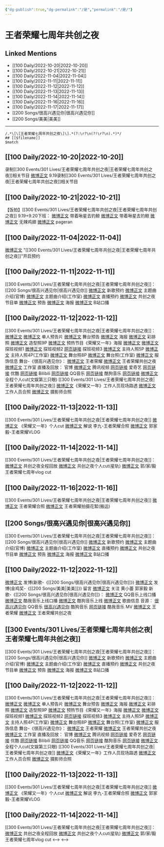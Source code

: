 ```yaml
---
{"dg-publish":true,"dg-permalink":"/是","permalink":"/是/"}
---
```


# 王者荣耀七周年共创之夜

## Linked Mentions
- [[100 Daily/2022-10-20\|2022-10-20]]
- [[100 Daily/2022-10-21\|2022-10-21]]
- [[100 Daily/2022-11-04\|2022-11-04]]
- [[100 Daily/2022-11-11\|2022-11-11]]
- [[100 Daily/2022-11-12\|2022-11-12]]
- [[100 Daily/2022-11-13\|2022-11-13]]
- [[100 Daily/2022-11-14\|2022-11-14]]
- [[100 Daily/2022-11-16\|2022-11-16]]
- [[100 Daily/2022-11-17\|2022-11-17]]
- [[200 Songs/很高兴遇见你\|很高兴遇见你]]
- [[200 Songs/美美\|美美]]


---

```expander
/.*\[\[王者荣耀七周年共创之夜\]\].*(?:\r?\n(?!\r?\n).*)*/
## [[$filename]]
$match
```
## [[100 Daily/2022-10-20\|2022-10-20]]

录制[[300 Events/301 Lives/王者荣耀七周年共创之夜\|王者荣耀七周年共创之夜]]相关节目
[微博正文](http://weibo.com/3976461222/Mb8iecGoj) 9.19录制[[300 Events/301 Lives/王者荣耀七周年共创之夜\|王者荣耀七周年共创之夜]]相关节目

## [[100 Daily/2022-10-21\|2022-10-21]]

【饭拍】[[300 Events/301 Lives/王者荣耀七周年共创之夜\|王者荣耀七周年共创之夜]]
9.19+9.20下班：
[微博正文](http://weibo.com/3246571812/MbfizhhxB) 带着啾星去钓鲸
[微博正文](http://weibo.com/3246571812/Mbnyz5JJl) 带着啾星去钓鲸
[微博正文](http://weibo.com/7495641082/MbfraF6aV) 无辣鸡翅
[微博正文](http://weibo.com/7633014126/MbkytCtqA) pageran

## [[100 Daily/2022-11-04\|2022-11-04]]

[微博正文](http://weibo.com/6466290670/MdrzyFMzJ) "[[300 Events/301 Lives/王者荣耀七周年共创之夜\|王者荣耀七周年共创之夜]]"开启预约

## [[100 Daily/2022-11-11\|2022-11-11]]

[[300 Events/301 Lives/王者荣耀七周年共创之夜\|王者荣耀七周年共创之夜]]：[[200 Songs/很高兴遇见你\|很高兴遇见你]]
[微博正文](https://m.weibo.cn/2169129705/4834573722059866) 新歌预约
[微博正文](http://weibo.com/5698023579/Mevdv0oH3) 主题曲介绍(官博)
[微博正文](http://weibo.com/7478855230/MevrLoFrr) 主题曲介绍(工作室)
[微博正文](https://weibo.com/5698023579/MezgOyvj8) 直播预约
[微博正文](http://weibo.com/5698023579/MezldgNkk) 共创之夜节目单
[微博正文](http://weibo.com/7712820124/Mezz93Ak7) 预告
[微博正文](http://weibo.com/7712820124/MezJ6jlfp) 海报
[微博正文](http://weibo.com/6466290670/MezWNitNf) B站口播

## [[100 Daily/2022-11-12\|2022-11-12]]

[[300 Events/301 Lives/王者荣耀七周年共创之夜\|王者荣耀七周年共创之夜]]：
[微博正文](https://weibo.com/5698023579/MeErOyrRQ) [微博正文](https://weibo.com/7478855230/MeG17yOqX) 单人预告片
[微博正文](https://weibo.com/5698023579/MeGNWA1Nt) 舞台预告
[微博正文](https://weibo.com/5698023579/MeEDZsZBU) 海报
[微博正文](http://weibo.com/7478855230/MeGpUq6VY) 彩排照
[微博正文](http://weibo.com/7478855230/MeGXqnsQD) 造型照9P
[微博正文](https://weibo.com/6466290670/MeFuAjThC) 预热节目《荣耀又一年》海报
[微博正文](https://weibo.com/2609737945/MeG1fi6Rc) [微博正文](https://weibo.com/7712820124/MeGHrzaQB) 探班视频1
[微博正文](http://weibo.com/2976740261/MeHmyvaMJ) 探班视频2
[网页链接](https://weibo.cn/sinaurl?u=https%3A%2F%2Fm.bilibili.com%2Fvideo%2FBV1iW4y1s7AM) 探班视频3
[微博正文](http://weibo.com/7712820124/MeInmtM2V) 主持人照5P
[微博正文](https://m.weibo.cn/7478855230/4835113085700722) 主持人照4P(工作室)
[微博正文](https://weibo.com/7712820124/MeIstxuA2) 舞台照8P
[微博正文](http://weibo.com/7478855230/MeIME2Ri1) 舞台照(工作室)
[微博正文](http://weibo.com/7710473200/MeItknPKh) 服饰信息
舞台-《很高兴遇见你》：
[微博正文](http://weibo.com/5698023579/MeIqc2ozb) 王者荣耀
[微博正文](http://weibo.com/7712820124/MeIrkmYcV) 王者荣耀共创之夜
[微博正文](http://weibo.com/7478855230/MeItRhnZ6) 工作室
直播及回放：
官博 [微博正文](http://weibo.com/5698023579/MezgOyvj8)
腾讯视频 [网页链接](https://weibo.cn/sinaurl?u=https%3A%2F%2Fv.qq.com%2Flive%2Fp%2Fnewtopic%2F240046%2Fpreview_h5.html%3Fdata_key%3DMWI3alBoSVBGOFJEUUVmWUJJanNjdysx%26version%3D2%26url_from%3Dshare%26second_share%3D0%26share_from%3Dcopy)
爱奇艺 [网页链接](https://weibo.cn/sinaurl?u=https%3A%2F%2Fm-live.iqiyi.com%2Fs%2F1uuztj40s5bO16sbom4sj0.html%3Fsocial_platform%3Dlink%26p1%3D2_22_221)
优酷 [网页链接](https://weibo.cn/sinaurl?u=https%3A%2F%2Fvku.youku.com%2Flive%2Filproom%3Fid%3D8145239%26sharekey%3D934b3be9fb58e7b4e260ac6500e6e6378)
Bilibili [网页链接](https://weibo.cn/sinaurl?u=https%3A%2F%2Fb23.tv%2FY892tHD)
QQ音乐 [网页链接](https://weibo.cn/sinaurl?u=https%3A%2F%2Fc.y.qq.com%2Fbase%2Ffcgi-bin%2Fu%3F__%3DSFs48EX2dWOS)
酷狗音乐 [网页链接](https://weibo.cn/sinaurl?u=https%3A%2F%2Fmfanxing.kugou.com%2Fcterm%2Fprogram_subject%2Fm%2Fviews%2Findex.html%2F8220%3Fh5inx5%3D1%26source%3D1)
[微博正文](https://m.weibo.cn/1371117067/4835116872895755) 全程个人cut(文娱第三只眼)
[[300 Events/301 Lives/王者荣耀七周年共创之夜\|王者荣耀七周年共创之夜]]
[微博正文](http://weibo.com/2201953551/MeGlfckCK)《荣耀又一年》工作人员现场路透
[微博正文](http://weibo.com/2976740261/MeGyysygc) 工作人员合照
[微博正文](http://weibo.com/1682006123/MeHe7qDqS) 摄影师合照

## [[100 Daily/2022-11-13\|2022-11-13]]

[[300 Events/301 Lives/王者荣耀七周年共创之夜\|王者荣耀七周年共创之夜]]
[微博正文](https://weibo.com/6466290670/MeQqHsunL) 《荣耀又一年》个人cut
[微博正文](http://weibo.com/5687445105/MeJd1k7MB) 解说 李九-王者荣耀合照
[微博正文](https://weibo.com/2609737945/MePqkF1LA) 郭家毅-王者荣耀VLOG

## [[100 Daily/2022-11-14\|2022-11-14]]

[[300 Events/301 Lives/王者荣耀七周年共创之夜\|王者荣耀七周年共创之夜]]：
[微博正文](http://weibo.com/7712820124/MeXLeenop) 共创之夜全程回放
[微博正文](https://weibo.com/6466290670/Mf0ZUzG9Q) 共创之夜个人cut(星轨)
[微博正文](https://weibo.com/6466290670/MeXdm9A8j) 郭/家/毅王者荣耀七周年vlog cut

## [[100 Daily/2022-11-16\|2022-11-16]]

[[300 Events/301 Lives/王者荣耀七周年共创之夜\|王者荣耀七周年共创之夜]]
[微博正文](http://weibo.com/7723960732/MfhcZCkkX) 王者荣耀合照
[微博正文](https://weibo.com/2891278372/MfkiD9nlu) 王者荣耀拍摄花絮(搬运)

## [[200 Songs/很高兴遇见你\|很高兴遇见你]]

[[300 Events/301 Lives/王者荣耀七周年共创之夜\|王者荣耀七周年共创之夜]]：[[200 Songs/很高兴遇见你\|很高兴遇见你]]
[微博正文](https://m.weibo.cn/2169129705/4834573722059866) 新歌预约
[微博正文](http://weibo.com/5698023579/Mevdv0oH3) 主题曲介绍(官博)
[微博正文](http://weibo.com/7478855230/MevrLoFrr) 主题曲介绍(工作室)
[微博正文](https://weibo.com/5698023579/MezgOyvj8) 直播预约
[微博正文](http://weibo.com/5698023579/MezldgNkk) 共创之夜节目单
[微博正文](http://weibo.com/7712820124/Mezz93Ak7) 预告
[微博正文](http://weibo.com/7712820124/MezJ6jlfp) 海报
[微博正文](http://weibo.com/6466290670/MezWNitNf) B站口播

## [[100 Daily/2022-11-12\|2022-11-12]]

[微博正文](http://weibo.com/1736988591/MeESvjTtX) 发博(新歌-《[[200 Songs/很高兴遇见你\|很高兴遇见你]]》)
[微博正文](http://weibo.com/1736988591/MeIZJt19a) 发博(金鸡奖-《[[200 Songs/美美\|美美]]》)
 留言 [微博正文](https://weibo.com/2609737945/MeG1fi6Rc)
关注 黄小蕾 郭家毅
新歌-《[[200 Songs/很高兴遇见你\|很高兴遇见你]]》：
[微博正文](https://weibo.com/2169129705/MeErOeEpa) QQ音乐上线口播
[微博正文](https://weibo.com/1738434147/MeErOhXVw) 酷我音乐上线口播
[微博正文](https://weibo.com/1665103091/MeErND0Yg) 酷狗音乐上线
[微博正文](https://weibo.com/6466290670/MeEzpfw2S) 歌曲信息
音源：
[很高兴遇见你](https://weibo.cn/sinaurl?u=https%3A%2F%2Fc.y.qq.com%2Fbase%2Ffcgi-bin%2Fu%3F__%3DmFzuvD62dRSd) QQ音乐
[很高兴遇见你](https://weibo.cn/sinaurl?u=https%3A%2F%2Ft4.kugou.com%2Fsong.html%3Fid%3D9Vkel15zFV2) 酷狗音乐
[网页链接](https://weibo.cn/sinaurl?u=https%3A%2F%2Fm.kuwo.cn%2Fyinyue%2F248657294%3Ff%3Darphone%26t%3Dsinawb%26isstar%3D0) 酷我音乐
MV
[微博正文](https://weibo.com/5698023579/MeEpMp7J4) 王者荣耀
[微博正文](https://weibo.com/7712820124/MeEJ1xxJs) 王者荣耀共创之夜

## [[300 Events/301 Lives/王者荣耀七周年共创之夜\|王者荣耀七周年共创之夜]]

[[300 Events/301 Lives/王者荣耀七周年共创之夜\|王者荣耀七周年共创之夜]]：[[200 Songs/很高兴遇见你\|很高兴遇见你]]
[微博正文](https://m.weibo.cn/2169129705/4834573722059866) 新歌预约
[微博正文](http://weibo.com/5698023579/Mevdv0oH3) 主题曲介绍(官博)
[微博正文](http://weibo.com/7478855230/MevrLoFrr) 主题曲介绍(工作室)
[微博正文](https://weibo.com/5698023579/MezgOyvj8) 直播预约
[微博正文](http://weibo.com/5698023579/MezldgNkk) 共创之夜节目单
[微博正文](http://weibo.com/7712820124/Mezz93Ak7) 预告
[微博正文](http://weibo.com/7712820124/MezJ6jlfp) 海报
[微博正文](http://weibo.com/6466290670/MezWNitNf) B站口播

## [[100 Daily/2022-11-12\|2022-11-12]]

[[300 Events/301 Lives/王者荣耀七周年共创之夜\|王者荣耀七周年共创之夜]]：
[微博正文](https://weibo.com/5698023579/MeErOyrRQ) [微博正文](https://weibo.com/7478855230/MeG17yOqX) 单人预告片
[微博正文](https://weibo.com/5698023579/MeGNWA1Nt) 舞台预告
[微博正文](https://weibo.com/5698023579/MeEDZsZBU) 海报
[微博正文](http://weibo.com/7478855230/MeGpUq6VY) 彩排照
[微博正文](http://weibo.com/7478855230/MeGXqnsQD) 造型照9P
[微博正文](https://weibo.com/6466290670/MeFuAjThC) 预热节目《荣耀又一年》海报
[微博正文](https://weibo.com/2609737945/MeG1fi6Rc) [微博正文](https://weibo.com/7712820124/MeGHrzaQB) 探班视频1
[微博正文](http://weibo.com/2976740261/MeHmyvaMJ) 探班视频2
[网页链接](https://weibo.cn/sinaurl?u=https%3A%2F%2Fm.bilibili.com%2Fvideo%2FBV1iW4y1s7AM) 探班视频3
[微博正文](http://weibo.com/7712820124/MeInmtM2V) 主持人照5P
[微博正文](https://m.weibo.cn/7478855230/4835113085700722) 主持人照4P(工作室)
[微博正文](https://weibo.com/7712820124/MeIstxuA2) 舞台照8P
[微博正文](http://weibo.com/7478855230/MeIME2Ri1) 舞台照(工作室)
[微博正文](http://weibo.com/7710473200/MeItknPKh) 服饰信息
舞台-《很高兴遇见你》：
[微博正文](http://weibo.com/5698023579/MeIqc2ozb) 王者荣耀
[微博正文](http://weibo.com/7712820124/MeIrkmYcV) 王者荣耀共创之夜
[微博正文](http://weibo.com/7478855230/MeItRhnZ6) 工作室
直播及回放：
官博 [微博正文](http://weibo.com/5698023579/MezgOyvj8)
腾讯视频 [网页链接](https://weibo.cn/sinaurl?u=https%3A%2F%2Fv.qq.com%2Flive%2Fp%2Fnewtopic%2F240046%2Fpreview_h5.html%3Fdata_key%3DMWI3alBoSVBGOFJEUUVmWUJJanNjdysx%26version%3D2%26url_from%3Dshare%26second_share%3D0%26share_from%3Dcopy)
爱奇艺 [网页链接](https://weibo.cn/sinaurl?u=https%3A%2F%2Fm-live.iqiyi.com%2Fs%2F1uuztj40s5bO16sbom4sj0.html%3Fsocial_platform%3Dlink%26p1%3D2_22_221)
优酷 [网页链接](https://weibo.cn/sinaurl?u=https%3A%2F%2Fvku.youku.com%2Flive%2Filproom%3Fid%3D8145239%26sharekey%3D934b3be9fb58e7b4e260ac6500e6e6378)
Bilibili [网页链接](https://weibo.cn/sinaurl?u=https%3A%2F%2Fb23.tv%2FY892tHD)
QQ音乐 [网页链接](https://weibo.cn/sinaurl?u=https%3A%2F%2Fc.y.qq.com%2Fbase%2Ffcgi-bin%2Fu%3F__%3DSFs48EX2dWOS)
酷狗音乐 [网页链接](https://weibo.cn/sinaurl?u=https%3A%2F%2Fmfanxing.kugou.com%2Fcterm%2Fprogram_subject%2Fm%2Fviews%2Findex.html%2F8220%3Fh5inx5%3D1%26source%3D1)
[微博正文](https://m.weibo.cn/1371117067/4835116872895755) 全程个人cut(文娱第三只眼)
[[300 Events/301 Lives/王者荣耀七周年共创之夜\|王者荣耀七周年共创之夜]]
[微博正文](http://weibo.com/2201953551/MeGlfckCK)《荣耀又一年》工作人员现场路透
[微博正文](http://weibo.com/2976740261/MeGyysygc) 工作人员合照
[微博正文](http://weibo.com/1682006123/MeHe7qDqS) 摄影师合照

## [[100 Daily/2022-11-13\|2022-11-13]]

[[300 Events/301 Lives/王者荣耀七周年共创之夜\|王者荣耀七周年共创之夜]]
[微博正文](https://weibo.com/6466290670/MeQqHsunL) 《荣耀又一年》个人cut
[微博正文](http://weibo.com/5687445105/MeJd1k7MB) 解说 李九-王者荣耀合照
[微博正文](https://weibo.com/2609737945/MePqkF1LA) 郭家毅-王者荣耀VLOG

## [[100 Daily/2022-11-14\|2022-11-14]]

[[300 Events/301 Lives/王者荣耀七周年共创之夜\|王者荣耀七周年共创之夜]]：
[微博正文](http://weibo.com/7712820124/MeXLeenop) 共创之夜全程回放
[微博正文](https://weibo.com/6466290670/Mf0ZUzG9Q) 共创之夜个人cut(星轨)
[微博正文](https://weibo.com/6466290670/MeXdm9A8j) 郭/家/毅王者荣耀七周年vlog cut
<-->
<-->
